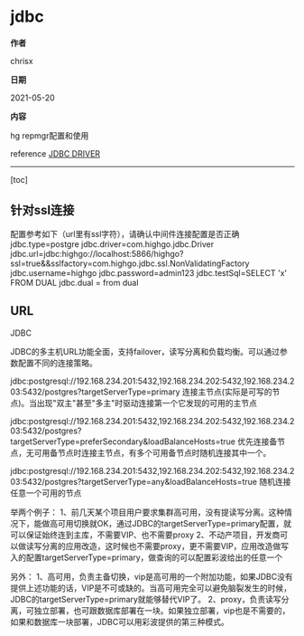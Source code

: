# jdbc

**作者**

chrisx

**日期**

2021-05-20

**内容**

hg repmgr配置和使用

reference [JDBC DRIVER]([./](https://jdbc.postgresql.org/documentation/head/connect.html))

----

[toc]

## 针对ssl连接

配置参考如下（url里有ssl字符），请确认中间件连接配置是否正确
jdbc.type=postgre
jdbc.driver=com.highgo.jdbc.Driver
jdbc.url=jdbc:highgo://localhost:5866/highgo?ssl=true&&sslfactory=com.highgo.jdbc.ssl.NonValidatingFactory
jdbc.username=highgo
jdbc.password=admin123
jdbc.testSql=SELECT 'x' FROM DUAL
jdbc.dual = from dual

## URL

JDBC

JDBC的多主机URL功能全面，支持failover，读写分离和负载均衡。可以通过参数配置不同的连接策略。

jdbc:postgresql://192.168.234.201:5432,192.168.234.202:5432,192.168.234.203:5432/postgres?targetServerType=primary
连接主节点(实际是可写的节点)。当出现"双主"甚至"多主"时驱动连接第一个它发现的可用的主节点

jdbc:postgresql://192.168.234.201:5432,192.168.234.202:5432,192.168.234.203:5432/postgres?targetServerType=preferSecondary&loadBalanceHosts=true
优先连接备节点，无可用备节点时连接主节点，有多个可用备节点时随机连接其中一个。

jdbc:postgresql://192.168.234.201:5432,192.168.234.202:5432,192.168.234.203:5432/postgres?targetServerType=any&loadBalanceHosts=true
随机连接任意一个可用的节点

举两个例子：
1、前几天某个项目用户要求集群高可用，没有提读写分离。这种情况下，能做高可用切换就OK，通过JDBC的targetServerType=primary配置，就可以保证始终连到主库，不需要VIP、也不需要proxy
2、不动产项目，开发商可以做读写分离的应用改造，这时候也不需要proxy，更不需要VIP，应用改造做写入的配置targetServerType=primary，做查询的可以配置彩波给出的任意一个

另外：
1、高可用，负责主备切换，vip是高可用的一个附加功能，如果JDBC没有提供上述功能的话，VIP是不可或缺的。当高可用完全可以避免脑裂发生的时候，JDBC的targetServerType=primary就能够替代VIP了。
2、proxy，负责读写分离，可独立部署，也可跟数据库部署在一块。如果独立部署，vip也是不需要的，如果和数据库一块部署，JDBC可以用彩波提供的第三种模式。

